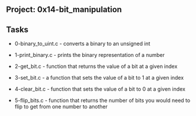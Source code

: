 ## Project: 0x14-bit_manipulation

## Tasks

- 0-binary_to_uint.c - converts a binary to an unsigned int

- 1-print_binary.c - prints the binary representation of a number

- 2-get_bit.c - function that returns the value of a bit at a given index

- 3-set_bit.c - a function that sets the value of a bit to 1 at a given index

- 4-clear_bit.c - function that sets the value of a bit to 0 at a given index

- 5-flip_bits.c - function that returns the number of bits you would need to flip to get from one number to another

